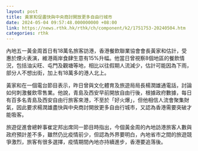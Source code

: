 ```yaml
---
layout: post
title: 黃家和促盡快與中央商討開放更多自由行城市
date: 2024-05-04 09:57:48.000000000 +08:00
link: https://news.rthk.hk/rthk/ch/component/k2/1751753-20240504.htm
categories: rthk
---
```


內地五一黃金周首日有18萬名旅客訪港，香港餐飲聯業協會會長黃家和估計，受惠於煙火表演，維港兩岸食肆生意有15%升幅。他當日曾視察8個地區的餐飲情況，包括油尖旺、屯門及觀塘等地，相比以往假期人流減少，估計可能因為下雨，部分人不想出街，加上有18萬多的港人北上。

黃家和在一個電台節目表示，昨日曾與文化體育及旅遊局局長楊潤雄通電話，討論如何刺激餐飲零售業。他說，青島及西安早前開放自由行後，根據政府數據，每日有百多名青島及西安自由行旅客來港，不至於「好火爆」，但他相信人流會聚集財氣，因此要求楊潤雄盡快與中央商討開放更多自由行城市，又認為香港需要突破才能吸客。

旅遊促進會總幹事崔定邦出席同一節目時指出，今個黃金周的內地訪港旅客人數與政府預計差不多，雖然仍比疫情前少，但認為外界要明白，內地省市之間的旅遊競爭激烈，旅客有很多選擇，疫情期間內地亦持續進步，香港要追落後。
